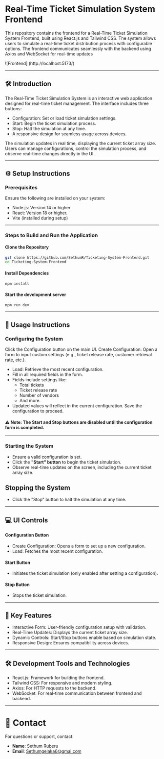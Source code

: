 # Real-Time Ticket Simulation System Frontend

This repository contains the frontend for a Real-Time Ticket Simulation System Frontend, built using React.js and Tailwind CSS. The system allows users to simulate a real-time ticket distribution process with configurable options. The frontend communicates seamlessly with the backend using Axios and WebSocket for real-time updates

![Frontend] (http://localhost:5173/)


---

## 🛠️ Introduction

The Real-Time Ticket Simulation System is an interactive web application designed for real-time ticket management. The interface includes three buttons:

- Configuration: Set or load ticket simulation settings.
- Start: Begin the ticket simulation process.
- Stop: Halt the simulation at any time.
- A responsive design for seamless usage across devices.

The simulation updates in real time, displaying the current ticket array size. Users can manage configurations, control the simulation process, and observe real-time changes directly in the UI.

---

## ⚙️ Setup Instructions

### Prerequisites

Ensure the following are installed on your system:

- Node.js: Version 14 or higher.
- React: Version 18 or higher.
- Vite (installed during setup)
  
---

### Steps to Build and Run the Application

#### Clone the Repository

```bash
git clone https://github.com/SethumR/Ticketing-System-Frontend.git
cd Ticketing-System-Frontend
```

#### Install Dependencies 

```bash
npm install
```

#### Start the development server

```bash
npm run dev
```

---

## 📖 Usage Instructions

### Configuring the System
Click the Configuration button on the main UI.
Create Configuration: Open a form to input custom settings (e.g., ticket release rate, customer retrieval rate, etc.).
   - Load: Retrieve the most recent configuration.
   - Fill in all required fields in the form.
   - Fields include settings like:
     - Total tickets
     - Ticket release rate
     - Number of vendors
     - And more.
   - Updated values will reflect in the current configuration.
 Save the configuration to proceed.
   
#### ⚠️ Note: The Start and Stop buttons are disabled until the configuration form is completed.
---

### Starting the System
- Ensure a valid configuration is set.
- Click the **"Start" button** to begin the ticket simulation.
- Observe real-time updates on the screen, including the current ticket array size.

## Stopping the System
- Click the "Stop" button to halt the simulation at any time.

---
## 💻 UI Controls

#### Configuration Button
- Create Configuration: Opens a form to set up a new configuration.
- Load: Fetches the most recent configuration.

#### Start Button
- Initiates the ticket simulation (only enabled after setting a configuration).

#### Stop Button
- Stops the ticket simulation.

---
## 🌟 Key Features

- Interactive Form: User-friendly configuration setup with validation.
- Real-Time Updates: Displays the current ticket array size.
- Dynamic Controls: Start/Stop buttons enable based on simulation state.
- Responsive Design: Ensures compatibility across devices.

---

## 🛠️ Development Tools and Technologies

- React.js: Framework for building the frontend.
- Tailwind CSS: For responsive and modern styling.
- Axios: For HTTP requests to the backend.
- WebSocket: For real-time communication between frontend and backend.

---
# 📧 Contact

For questions or support, contact:

- **Name**: Sethum Ruberu 
- **Email**: Sethumgelaka6@gmai.com




